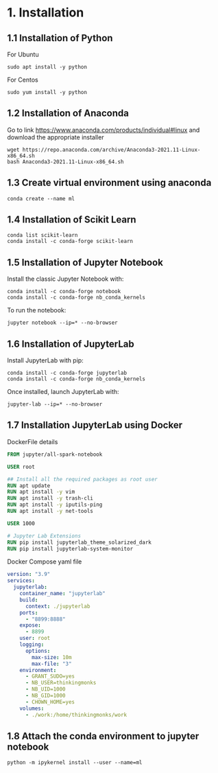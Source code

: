 # 1. Installation

## 1.1 Installation of Python

For Ubuntu

```shell
sudo apt install -y python
```

For Centos

```shell
sudo yum install -y python
```

## 1.2 Installation of Anaconda

Go to link https://www.anaconda.com/products/individual#linux and download the appropriate installer

```shell
wget https://repo.anaconda.com/archive/Anaconda3-2021.11-Linux-x86_64.sh
bash Anaconda3-2021.11-Linux-x86_64.sh
```

## 1.3 Create virtual environment using anaconda

```shell
conda create --name ml
```

## 1.4 Installation of Scikit Learn

```shell
conda list scikit-learn
conda install -c conda-forge scikit-learn
```

## 1.5 Installation of Jupyter Notebook

Install the classic Jupyter Notebook with:
```shell
conda install -c conda-forge notebook
conda install -c conda-forge nb_conda_kernels
```

To run the notebook:
```shell
jupyter notebook --ip=* --no-browser
```

## 1.6 Installation of JupyterLab

Install JupyterLab with pip:
```shell
conda install -c conda-forge jupyterlab
conda install -c conda-forge nb_conda_kernels
```

Once installed, launch JupyterLab with:
```shell
jupyter-lab --ip=* --no-browser
```

## 1.7 Installation JupyterLab using Docker

DockerFile details

```Dockerfile
FROM jupyter/all-spark-notebook

USER root

## Install all the required packages as root user
RUN apt update
RUN apt install -y vim
RUN apt install -y trash-cli
RUN apt install -y iputils-ping
RUN apt install -y net-tools

USER 1000

# Jupyter Lab Extensions
RUN pip install jupyterlab_theme_solarized_dark
RUN pip install jupyterlab-system-monitor
```

Docker Compose yaml file
```yaml
version: "3.9"
services:
  jupyterlab:
    container_name: "jupyterlab"
    build:
      context: ./jupyterlab
    ports:
      - "8899:8888"
    expose:
      - 8899
    user: root
    logging:
      options:
        max-size: 10m
        max-file: "3"
    environment:
      - GRANT_SUDO=yes
      - NB_USER=thinkingmonks
      - NB_UID=1000
      - NB_GID=1000
      - CHOWN_HOME=yes
    volumes:
      - ./work:/home/thinkingmonks/work
```

## 1.8 Attach the conda environment to jupyter notebook
```shell
python -m ipykernel install --user --name=ml
```
